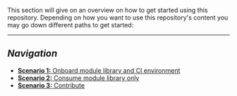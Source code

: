 This section will give on an overview on how to get started using this repository. Depending on how you want to use this repository's content you may go down different paths to get started:

---

## _Navigation_
- [**Scenario 1:** Onboard module library and CI environment](./Getting%20started%20-%20Setup%20environment)
- [**Scenario 2:** Consume module library only](./Getting%20started%20-%20Consume%20library)
- [**Scenario 3:** Contribute](./Contribution%20guide)

